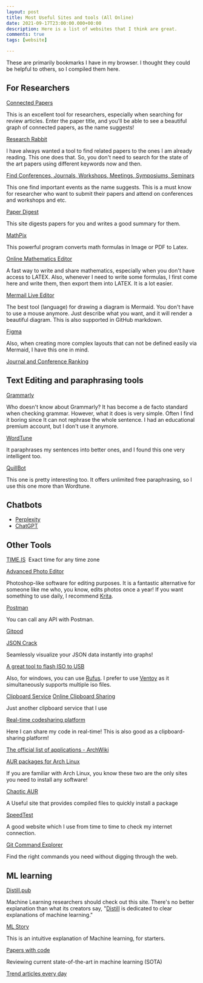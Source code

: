 ```yaml
---
layout: post
title: Most Useful Sites and tools (All Online)
date: 2021-09-17T23:00:00.000+00:00
description: Here is a list of websites that I think are great.
comments: true
tags: [website]

---
```


These are primarily bookmarks I have in my browser. I thought they could be helpful to others, so I compiled them here.

## For Researchers


[Connected Papers](http://connectedpapers.com "Connected Papers")

This is an excellent tool for researchers, especially when searching for review articles. Enter the paper title, and you'll be able to see a beautiful graph of connected papers, as the name suggests!

[Research Rabbit](https://researchrabbitapp.com/)

I have always wanted a tool to find related papers to the ones I am already reading. This one does that. So, you don't need to search for the state of the art papers using different keywords now and then.

[Find Conferences, Journals, Workshops, Meetings, Symposiums, Seminars](https://www.resurchify.com/)

This one find important events as the name suggests. This is a must know for researcher who want to submit their papers and attend on conferences and workshops and etc. 

[Paper Digest](https://www.paper-digest.com/)

This site digests papers for you and writes a good summary for them. 

[MathPix](https://mathpix.com/)

This powerful program converts math formulas in Image or PDF to Latex.


[Online Mathematics Editor](https://www.mathcha.io/)

A fast way to write and share mathematics, especially when you don't have access to LATEX. Also, whenever I need to write some formulas, I first come here and write them, then export them into LATEX. It is a lot easier.

[Mermail Live Editor](https://mermaid-js.github.io/mermaid-live-editor/)

The best tool (language) for drawing a diagram is Mermaid. You don't have to use a mouse anymore. Just describe what you want, and it will render a beautiful diagram. This is also supported in GitHub markdown.

[Figma](https://www.figma.com/)

Also, when creating more complex layouts that can not be defined easily via Mermaid, I have this one in mind. 

[Journal and Conference Ranking](https://www.resurchify.com/)


## Text Editing and paraphrasing tools

[Grammarly](grammarly.com)

Who doesn't know about Grammarly? It has become a de facto standard when checking grammar. However, what it does is very simple. Often I find it boring since It can not rephrase the whole sentence. I had an educational premium account, but I don't use it anymore. 

[WordTune](https://www.wordtune.com/)

It paraphrases my sentences into better ones, and I found this one very intelligent too.

[QuillBot](https://quillbot.com/)

This one is pretty interesting too. It offers unlimited free paraphrasing, so I use this one more than Wordtune. 

## Chatbots 

- [Perplexity](https://www.perplexity.ai/)
- [ChatGPT](https://chat.openai.com/chat)

## Other Tools

[TIME.IS](https://time.is/) 
Exact time for any time zone

[Advanced Photo Editor](https://photopea.com)

Photoshop-like software for editing purposes. It is a fantastic alternative for someone like me who, you know, edits photos once a year! If you want something to use daily, I recommend [Krita](https://krita.org/en/).

[Postman](https://www.postman.com/)

You can call any API with Postman.

[Gitpod](https://www.gitpod.io/)

[JSON Crack](https://jsoncrack.com/)

Seamlessly visualize your JSON data instantly into graphs!

[A great tool to flash ISO to USB](https://www.balena.io/etcher/)

Also, for windows, you can use [Rufus](https://rufus.ie/en/). I prefer to use [Ventoy](https://www.ventoy.net/en/index.html) as it simultaneously supports multiple iso files.

[Clipboard Service](https://fastbin.xyz/)
[Online Clipboard Sharing](https://regprime.com/Clipboard)

Just another clipboard service that I use

[Real-time codesharing platform](https://codeshare.io/)

Here I can share my code in real-time! This is also good as a clipboard-sharing platform!

[The official list of applications - ArchWiki](https://wiki.archlinux.org/title/List_of_applications)

[AUR packages for Arch Linux](https://aur.archlinux.org/packages/)

If you are familiar with Arch Linux, you know these two are the only sites you need to install any software!

[Chaotic AUR](https://pkgs.org/)

A Useful site that provides compiled files to quickly install a package

[SpeedTest](https://www.speedtest.net/)

A good website which I use from time to time to check my internet connection. 

[Git Command Explorer](https://gitexplorer.com/)

Find the right commands you need without digging through the web.

## ML learning 

[Distill.pub](https://distill.pub/)

Machine Learning researchers should check out this site. There's no better explanation than what its creators say, "[Distill](https://distill.pub/) is dedicated to clear explanations of machine learning."

[ML Story](https://mlstory.org/)

This is an intuitive explanation of Machine learning, for starters.

[Papers with code](https://paperswithcode.com)


Reviewing current state-of-the-art in machine learning (SOTA)

[Trend articles every day](https://mavenlin.github.io/ai_research_trends/)
